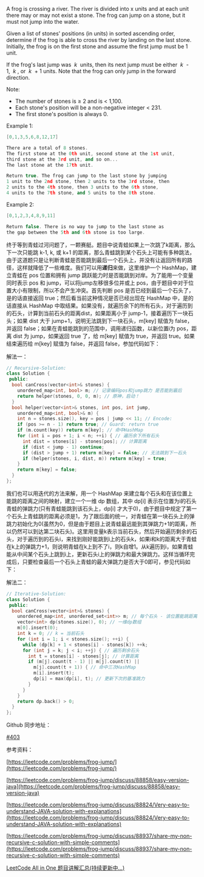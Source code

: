 A frog is crossing a river. The river is divided into x units and at each unit there may or may not exist a stone. The frog can jump on a stone, but it must not jump into the water.

Given a list of stones' positions (in units) in sorted ascending order, determine if the frog is able to cross the river by landing on the last stone. Initially, the frog is on the first stone and assume the first jump must be 1 unit.

If the frog's last jump was  _k_  units, then its next jump must be either  _k_  - 1,  _k_ , or  _k_  + 1 units. Note that the frog can only jump in the forward direction.

Note:

- The number of stones is ≥ 2 and is \< 1,100.
- Each stone's position will be a non-negative integer \< 231.
- The first stone's position is always 0.

Example 1:

```cpp
[0,1,3,5,6,8,12,17]

There are a total of 8 stones.
The first stone at the 0th unit, second stone at the 1st unit,
third stone at the 3rd unit, and so on...
The last stone at the 17th unit.

Return true. The frog can jump to the last stone by jumping 
1 unit to the 2nd stone, then 2 units to the 3rd stone, then 
2 units to the 4th stone, then 3 units to the 6th stone, 
4 units to the 7th stone, and 5 units to the 8th stone.
```

Example 2:

```cpp
[0,1,2,3,4,8,9,11]

Return false. There is no way to jump to the last stone as 
the gap between the 5th and 6th stone is too large.
```

终于等到青蛙过河问题了，一颗赛艇。题目中说青蛙如果上一次跳了k距离，那么下一次只能跳 k-1, k, 或 k+1 的距离，那么青蛙跳到某个石头上可能有多种跳法，由于这道题只是让判断青蛙是否能跳到最后一个石头上，并没有让返回所有的路径，这样就降低了一些难度。我们可以用**递归**来做，这里维护一个 HashMap，建立青蛙在 pos 位置和拥有 jump 跳跃能力时是否能跳到对岸。为了能用一个变量同时表示 pos 和 jump，可以将jump左移很多位并或上 pos，由于题目中对于位置大小有限制，所以不会产生冲突。首先判断 pos 是否已经到最后一个石头了，是的话直接返回 true；然后看当前这种情况是否已经出现在 HashMap 中，是的话直接从 HashMap 中取结果。如果没有，就遍历余下的所有石头，对于遍历到的石头，计算到当前石头的距离dist，如果距离小于 jump-1，接着遍历下一块石头；如果 dist 大于 jump+1，说明无法跳到下一块石头，m\[key\] 赋值为 false，并返回 false；如果在青蛙能跳到的范围中，调用递归函数，以新位置i为 pos，距离 dist 为 jump，如果返回 true 了，给 m\[key\] 赋值为 true，并返回 true。如果结束遍历给 m\[key\] 赋值为 false，并返回 false，参加代码如下：

解法一：

```cpp
// Recursive-Solution:
class Solution {
 public:
  bool canCross(vector<int>& stones) {
    unordered_map<int, bool> m; // 记录编码pos和jump跳力 是否能到最后
    return helper(stones, 0, 0, m); // 原神，启动！
  }
  bool helper(vector<int>& stones, int pos, int jump,
    unordered_map<int, bool>& m) {
    int n = stones.size(), key = pos | jump << 11; // Encode:
    if (pos >= n - 1) return true; // Guard: return true
    if (m.count(key)) return m[key]; // 命中HashMap
    for (int i = pos + 1; i < n; ++i) { // 遍历余下所有石头
      int dist = stones[i] - stones[pos]; // 计算距离
      if (dist < jump - 1) continue;
      if (dist > jump + 1) return m[key] = false; // 无法跳到下一石头
      if (helper(stones, i, dist, m)) return m[key] = true;
    }
    return m[key] = false;
  }
};
```

我们也可以用迭代的方法来解，用一个 HashMap 来建立每个石头和在该位置上能跳的距离之间的映射，建立一个一维 dp 数组，其中 dp\[i\] 表示在位置为i的石头青蛙的弹跳力(只有青蛙能跳到该石头上，dp\[i\] 才大于0)，由于题目中规定了第一个石头上青蛙跳的距离必须是1，为了跟后面的统一，对青蛙在第一块石头上的弹跳力初始化为0(虽然为0，但是由于题目上说青蛙最远能到其弹跳力+1的距离，所以仍然可以到达第二块石头)。这里用变量k表示当前石头，然后开始遍历剩余的石头，对于遍历到的石头i，来找到刚好能跳到i上的石头k，如果i和k的距离大于青蛙在k上的弹跳力+1，则说明青蛙在k上到不了i，则k自增1。从k遍历到i，如果青蛙能从中间某个石头上跳到i上，更新石头i上的弹跳力和最大弹跳力。这样当循环完成后，只要检查最后一个石头上青蛙的最大弹跳力是否大于0即可，参见代码如下：

解法二：

```cpp
// Iterative-Solution:
class Solution {
 public:
  bool canCross(vector<int>& stones) {
    unordered_map<int, unordered_set<int>> m; // 每个石头 - 该位置能跳距离
    vector<int> dp(stones.size(), 0); // 一维dp数组
    m[0].insert(0);
    int k = 0; // k = 当前石头
    for (int i = 1; i < stones.size(); ++i) {
      while (dp[k] + 1 < stones[i] - stones[k]) ++k;
      for (int j = k; j < i; ++j) { // 遍历剩余石头
        int t = stones[i] - stones[j]; // 计算距离
        if (m[j].count(t - 1) || m[j].count(t) ||
          m[j].count(t + 1)) { // 命中三次HashMap
          m[i].insert(t);
          dp[i] = max(dp[i], t); // 更新下次的基准跳力
        }
      }
    }
    return dp.back() > 0;
  }
};
```

Github 同步地址：

[#403](https://github.com/grandyang/leetcode/issues/403)

参考资料：

[https://leetcode.com/problems/frog-jump/](https://leetcode.com/problems/frog-jump/)

[https://leetcode.com/problems/frog-jump/discuss/88858/easy-version-java](https://leetcode.com/problems/frog-jump/discuss/88858/easy-version-java)

[https://leetcode.com/problems/frog-jump/discuss/88824/Very-easy-to-understand-JAVA-solution-with-explanations](https://leetcode.com/problems/frog-jump/discuss/88824/Very-easy-to-understand-JAVA-solution-with-explanations)

[https://leetcode.com/problems/frog-jump/discuss/88937/share-my-non-recursive-c-solution-with-simple-comments](https://leetcode.com/problems/frog-jump/discuss/88937/share-my-non-recursive-c-solution-with-simple-comments)

[LeetCode All in One 题目讲解汇总(持续更新中...)](http://www.cnblogs.com/grandyang/p/4606334.html)
